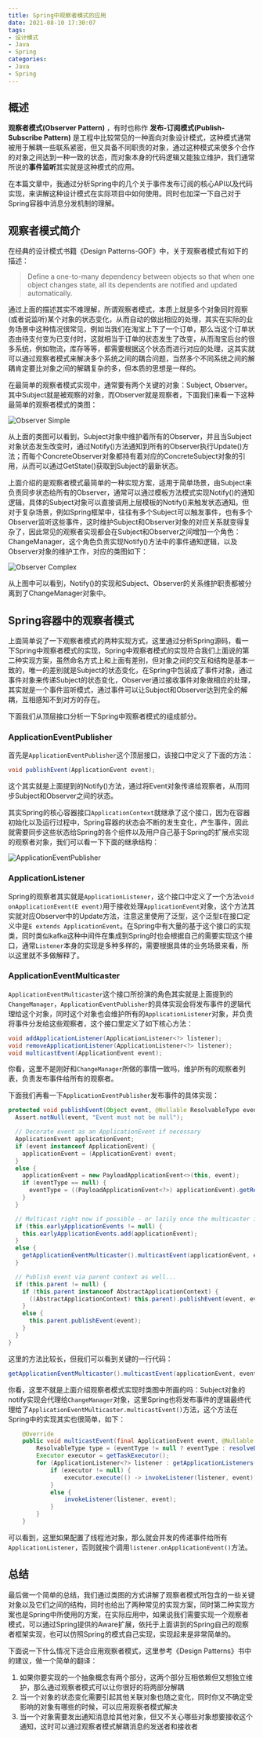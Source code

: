 ```yaml
---
title: Spring中观察者模式的应用
date: 2021-08-10 17:30:07
tags:
- 设计模式
- Java
- Spring
categories:
- Java
- Spring
---
```


## 概述

**观察者模式(Observer Pattern)** ，有时也称作 **发布-订阅模式(Publish-Subscribe Pattern)** 是工程中比较常见的一种面向对象设计模式，这种模式通常被用于解耦一些联系紧密，但又具备不同职责的对象，通过这种模式来使多个合作的对象之间达到一种一致的状态，而对象本身的代码逻辑又能独立维护，我们通常所说的**事件监听**其实就是这种模式的应用。

在本篇文章中，我通过分析Spring中的几个关于事件发布订阅的核心API以及代码实现，来讲解这种设计模式在实际项目中如何使用。同时也加深一下自己对于Spring容器中消息分发机制的理解。

## 观察者模式简介

在经典的设计模式书籍《Design Patterns-GOF》中，关于观察者模式有如下的描述：

> Define a one-to-many dependency between objects so that when one object changes state, all its dependents are notified and updated automatically.

通过上面的描述其实不难理解，所谓观察者模式，本质上就是多个对象同时观察(或者说监听)某个对象的状态变化，从而自动的做出相应的处理，其实在实际的业务场景中这种情况很常见，例如当我们在淘宝上下了一个订单，那么当这个订单状态由待支付变为已支付时，这就相当于订单的状态发生了改变，从而淘宝后台的很多系统，例如物流，库存等等，都需要根据这个状态而进行对应的处理，这其实就可以通过观察者模式来解决多个系统之间的耦合问题，当然多个不同系统之间的解耦肯定要比对象之间的解耦复杂的多，但本质的思想是一样的。

在最简单的观察者模式实现中，通常要有两个关键的对象：Subject, Observer。 其中Subject就是被观察的对象，而Observer就是观察者，下面我们来看一下这种最简单的观察者模式的类图：

![Observer Simple](/images/20210810/Observer_simple.png)

从上面的类图可以看到，Subject对象中维护着所有的Observer，并且当Subject对象状态发生改变时，通过Notify()方法通知到所有的Observer执行Update()方法；而每个ConcreteObserver对象都持有着对应的ConcreteSubject对象的引用，从而可以通过GetState()获取到Subject的最新状态。

上面介绍的是观察者模式最简单的一种实现方案，适用于简单场景，由Subject来负责同步状态给所有的Observer，通常可以通过模板方法模式实现Notify()的通知逻辑，具体的Subject对象可以直接调用上层模板的Notify()来触发状态通知。但对于复杂场景，例如Spring框架中，往往有多个Subject可以触发事件，也有多个Observer监听这些事件，这时维护Subject和Observer对象的对应关系就变得复杂了，因此常见的观察者实现都会在Subject和Observer之间增加一个角色：ChangeManager，这个角色负责实现Notify()方法中的事件通知逻辑，以及Observer对象的维护工作，对应的类图如下：

![Observer Complex](/images/20210810/Observer_complex.png)

从上图中可以看到，Notify()的实现和Subject、Observer的关系维护职责都被分离到了ChangeManager对象中。

## Spring容器中的观察者模式

上面简单说了一下观察者模式的两种实现方式，这里通过分析Spring源码，看一下Spring中观察者模式的实现，Spring中观察者模式的实现符合我们上面说的第二种实现方案，虽然命名方式上和上面有差别，但对象之间的交互和结构是基本一致的，唯一的差别就是Subject的状态变化，在Spring中包装成了事件对象，通过事件对象来传递Subject的状态变化，Observer通过接收事件对象做相应的处理，其实就是一个事件监听模式，通过事件可以让Subject和Observer达到完全的解耦，互相感知不到对方的存在。

下面我们从顶层接口分析一下Spring中观察者模式的组成部分。

### ApplicationEventPublisher

首先是`ApplicationEventPublisher`这个顶层接口，该接口中定义了下面的方法：

```java
void publishEvent(ApplicationEvent event);
```

这个其实就是上面提到的Notify()方法，通过将Event对象传递给观察者，从而同步Subject和Observer之间的状态。

其实Spring的核心容器接口`ApplicationContext`就继承了这个接口，因为在容器初始化以及运行过程中，Spring容器的状态会不断的发生变化，产生事件，因此就需要同步这些状态给Spring的各个组件以及用户自己基于Spring的扩展点实现的观察者对象，我们可以看一下下面的继承结构：

![ApplicationEventPublisher](/images/20210810/ApplicationEventPublisher.png)

### ApplicationListener

Spring的观察者其实就是`ApplicationListener`，这个接口中定义了一个方法`void onApplicationEvent(E event)`用于接收处理`ApplicationEvent`对象，这个方法其实就对应Observer中的Update方法，注意这里使用了泛型，这个泛型`E`在接口定义中是`E extends ApplicationEvent`。在Spring中有大量的基于这个接口的实现类，同时类似kafka这种中间件在集成到Spring时也会根据自己的需要实现这个接口，通常`Listener`本身的实现是多种多样的，需要根据具体的业务场景来看，所以这里就不多做解释了。

### ApplicationEventMulticaster

`ApplicationEventMulticaster`这个接口所扮演的角色其实就是上面提到的`ChangeManager`，`ApplicationEventPublisher`的具体实现会将发布事件的逻辑代理给这个对象，同时这个对象也会维护所有的`ApplicationListener`对象，并负责将事件分发给这些观察者，这个接口里定义了如下核心方法：

```java
void addApplicationListener(ApplicationListener<?> listener);
void removeApplicationListener(ApplicationListener<?> listener);
void multicastEvent(ApplicationEvent event);
```

你看，这里不是刚好和`ChangeManager`所做的事情一致吗，维护所有的观察者列表，负责发布事件给所有的观察者。

下面我们再看一下`ApplicationEventPublisher`发布事件的具体实现：

```java
protected void publishEvent(Object event, @Nullable ResolvableType eventType) {
  Assert.notNull(event, "Event must not be null");

  // Decorate event as an ApplicationEvent if necessary
  ApplicationEvent applicationEvent;
  if (event instanceof ApplicationEvent) {
    applicationEvent = (ApplicationEvent) event;
  }
  else {
    applicationEvent = new PayloadApplicationEvent<>(this, event);
    if (eventType == null) {
      eventType = ((PayloadApplicationEvent<?>) applicationEvent).getResolvableType();
    }
  }

  // Multicast right now if possible - or lazily once the multicaster is initialized
  if (this.earlyApplicationEvents != null) {
    this.earlyApplicationEvents.add(applicationEvent);
  }
  else {
    getApplicationEventMulticaster().multicastEvent(applicationEvent, eventType);
  }

  // Publish event via parent context as well...
  if (this.parent != null) {
    if (this.parent instanceof AbstractApplicationContext) {
      ((AbstractApplicationContext) this.parent).publishEvent(event, eventType);
    }
    else {
      this.parent.publishEvent(event);
    }
  }
}
```

这里的方法比较长，但我们可以看到关键的一行代码：

```java
getApplicationEventMulticaster().multicastEvent(applicationEvent, eventType);
```

你看，这里不就是上面介绍观察者模式实现时类图中所画的吗：Subject对象的notify实现会代理给`ChangeManager`对象，这里Spring也将发布事件的逻辑最终代理给了`ApplicationEventMulticaster.multicastEvent()`方法，这个方法在Spring中的实现其实也很简单，如下：

```java
	@Override
	public void multicastEvent(final ApplicationEvent event, @Nullable ResolvableType eventType) {
		ResolvableType type = (eventType != null ? eventType : resolveDefaultEventType(event));
		Executor executor = getTaskExecutor();
		for (ApplicationListener<?> listener : getApplicationListeners(event, type)) {
			if (executor != null) {
				executor.execute(() -> invokeListener(listener, event));
			}
			else {
				invokeListener(listener, event);
			}
		}
	}
```

可以看到，这里如果配置了线程池对象，那么就会并发的传递事件给所有`ApplicationListener`，否则就挨个调用`listener.onApplicationEvent()`方法。

## 总结

最后做一个简单的总结，我们通过类图的方式讲解了观察者模式所包含的一些关键对象以及它们之间的结构，同时也给出了两种常见的实现方案，同时第二种实现方案也是Spring中所使用的方案，在实际应用中，如果说我们需要实现一个观察者模式，可以通过Spring提供的Aware扩展，依托于上面讲到的Spring自己的观察者框架实现，也可以仿照Spring的模式自己实现，实现起来是非常简单的。

下面说一下什么情况下适合应用观察者模式，这里参考《Design Patterns》书中的建议，做一个简单的翻译：

1. 如果你要实现的一个抽象概念有两个部分，这两个部分互相依赖但又想独立维护，那么通过观察者模式可以让你很好的将两部分解耦
2. 当一个对象的状态变化需要引起其他关联对象也随之变化，同时你又不确定受影响的对象有哪些的时候，可以应用观察者模式解决
3. 当一个对象需要发出通知消息给其他对象，但又不关心哪些对象想要接收这个通知，这时可以通过观察者模式解耦消息的发送者和接收者